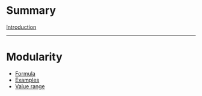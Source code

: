 # Summary

[Introduction](./introduction.md)

---

# Modularity

- [Formula](./modularity/formula.md)
- [Examples](./modularity/examples.md)
- [Value range](./modularity/value-range.md)
